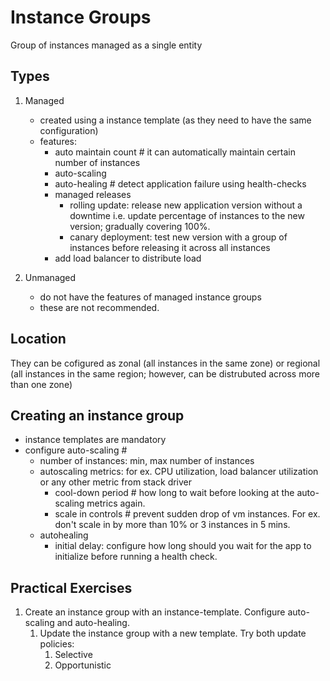 # Instance Groups
Group of instances managed as a single entity

## Types
1. Managed
    - created using a instance template (as they need to have the same configuration)
    - features: 
        - auto maintain count # it can automatically maintain certain number of instances
        - auto-scaling 
        - auto-healing # detect application failure using health-checks
        - managed releases 
            - rolling update: release new application version without a downtime i.e. update percentage of instances to the new version; gradually covering 100%.
            - canary deployment: test new version with a group of instances before releasing it across all instances  
        - add load balancer to distribute load

1. Unmanaged
    - do not have the features of managed instance groups
    - these are not recommended.

## Location
They can be cofigured as zonal (all instances in the same zone) or regional (all instances in the same region; however, can be distrubuted across more than one zone)

## Creating an instance group
- instance templates are mandatory
- configure auto-scaling # 
    - number of instances: min, max number of instances
    - autoscaling metrics: for ex. CPU utilization, load balancer utilization or any other metric from stack driver
        - cool-down period # how long to wait before looking at the auto-scaling metrics again.
        - scale in controls # prevent sudden drop of vm instances.  For ex. don't scale in by more than 10% or 3 instances in 5 mins.
    - autohealing
        - initial delay: configure how long should you wait for the app to initialize before running a health check.

## Practical Exercises
1. Create an instance group with an instance-template.  Configure auto-scaling and auto-healing.
    1. Update the instance group with a new template.  Try both update policies:
        1. Selective
        1. Opportunistic

